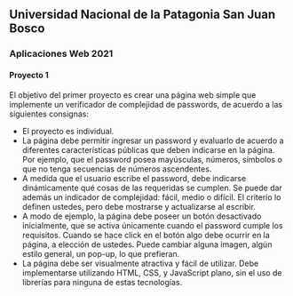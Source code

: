 ## Universidad Nacional de la Patagonia San Juan Bosco
### Aplicaciones Web 2021
#### Proyecto 1

El objetivo del primer proyecto es crear una página web simple que implemente un verificador de complejidad de passwords, de acuerdo a las siguientes consignas:
* El proyecto es individual.
* La página debe permitir ingresar un password y evaluarlo de acuerdo a diferentes características públicas que deben indicarse en la página. Por ejemplo, que el password posea mayúsculas, números, símbolos o que no tenga secuencias de números ascendentes.
* A medida que el usuario escribe el password, debe indicarse dinámicamente qué cosas de las requeridas se cumplen. Se puede dar además un indicador de complejidad: fácil, medio o difícil. El criterio lo definen ustedes, pero debe mostrarse y actualizarse al escribir.
* A modo de ejemplo, la página debe poseer un botón desactivado inicialmente, que se activa únicamente cuando el password cumple los requisitos. Cuando se hace click en el botón algo debe ocurrir en la página, a elección de ustedes. Puede cambiar alguna imagen, algún estilo general, un pop-up, lo que prefieran. 
* La página debe ser visualmente atractiva y fácil de utilizar. Debe implementarse utilizando HTML, CSS, y JavaScript plano, sin el uso de librerías para ninguna de estas tecnologías.